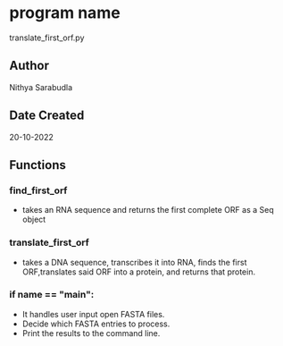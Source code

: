# program name
translate_first_orf.py

## Author
Nithya Sarabudla

## Date Created
20-10-2022

## Functions

### find_first_orf
- takes an RNA sequence and returns the first complete ORF as a Seq object

### translate_first_orf
- takes a DNA sequence, transcribes it into RNA, finds the first ORF,translates said ORF into a protein, and returns that protein.
      
### if __name__ == "__main__":
- It handles user input open FASTA files. 
- Decide which FASTA entries to process. 
- Print the results to the command line.
